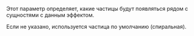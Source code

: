 Этот параметр определяет, какие частицы будут появляться рядом с сущностями с данным эффектом.

Если не указано, используется частица по умолчанию (спиральная).
